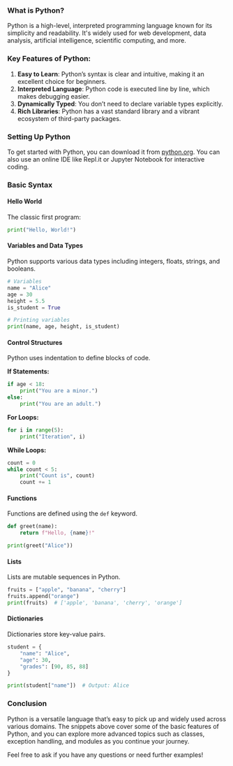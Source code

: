 ### What is Python?
Python is a high-level, interpreted programming language known for its simplicity and readability. It's widely used for web development, data analysis, artificial intelligence, scientific computing, and more.

### Key Features of Python:
1. **Easy to Learn**: Python’s syntax is clear and intuitive, making it an excellent choice for beginners.
2. **Interpreted Language**: Python code is executed line by line, which makes debugging easier.
3. **Dynamically Typed**: You don’t need to declare variable types explicitly.
4. **Rich Libraries**: Python has a vast standard library and a vibrant ecosystem of third-party packages.

### Setting Up Python
To get started with Python, you can download it from [python.org](https://www.python.org/downloads/). You can also use an online IDE like Repl.it or Jupyter Notebook for interactive coding.

### Basic Syntax

#### Hello World
The classic first program:
```python
print("Hello, World!")
```

#### Variables and Data Types
Python supports various data types including integers, floats, strings, and booleans.
```python
# Variables
name = "Alice"
age = 30
height = 5.5
is_student = True

# Printing variables
print(name, age, height, is_student)
```

#### Control Structures
Python uses indentation to define blocks of code.

**If Statements:**
```python
if age < 18:
    print("You are a minor.")
else:
    print("You are an adult.")
```

**For Loops:**
```python
for i in range(5):
    print("Iteration", i)
```

**While Loops:**
```python
count = 0
while count < 5:
    print("Count is", count)
    count += 1
```

#### Functions
Functions are defined using the `def` keyword.
```python
def greet(name):
    return f"Hello, {name}!"

print(greet("Alice"))
```

#### Lists
Lists are mutable sequences in Python.
```python
fruits = ["apple", "banana", "cherry"]
fruits.append("orange")
print(fruits)  # ['apple', 'banana', 'cherry', 'orange']
```

#### Dictionaries
Dictionaries store key-value pairs.
```python
student = {
    "name": "Alice",
    "age": 30,
    "grades": [90, 85, 88]
}

print(student["name"])  # Output: Alice
```

### Conclusion
Python is a versatile language that’s easy to pick up and widely used across various domains. The snippets above cover some of the basic features of Python, and you can explore more advanced topics such as classes, exception handling, and modules as you continue your journey.

Feel free to ask if you have any questions or need further examples!
